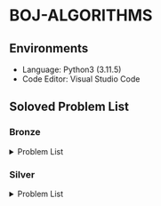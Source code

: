 # BOJ-ALGORITHMS

## Environments

- Language: Python3 (3.11.5)
- Code Editor: Visual Studio Code

## Soloved Problem List

### Bronze

<details>
<summary>Problem List</summary>

| **No**                                                                               | **Problem**                    | **Solved Date** | **Difficulty level** |
| :----------------------------------------------------------------------------------- | :----------------------------- | :-------------- | :------------------- |
| [1000](https://github.com/esaitchkim/boj-algorithms/blob/main/python3/0/1/1000.py)   | A+B                            | 2024-08-10      | Bronze 5             |
| [1001](https://github.com/esaitchkim/boj-algorithms/blob/main/python3/0/1/1001.py)   | A-B                            | 2024-08-10      | Bronze 5             |
| [1008](https://github.com/esaitchkim/boj-algorithms/blob/main/python3/0/1/1008.py)   | A/B                            | 2024-08-10      | Bronze 5             |
| [1152](https://github.com/esaitchkim/boj-algorithms/blob/main/python3/0/1/1152.py)   | 단어의 개수                    | 2024-08-10      | Bronze 2             |
| [1259](https://github.com/esaitchkim/boj-algorithms/blob/main/python3/0/1/1259.py)   | 팰린드롬수                     | 2024-08-11      | Bronze 1             |
| [1330](https://github.com/esaitchkim/boj-algorithms/blob/main/python3/0/1/1330.py)   | 두 수 비교하기                 | 2024-08-10      | Bronze 5             |
| [1371](https://github.com/esaitchkim/boj-algorithms/blob/main/python3/0/1/1371.py)   | 가장 많은 글자                 | 2024-08-21      | Bronze 2             |
| [1546](https://github.com/esaitchkim/boj-algorithms/blob/main/python3/0/1/1546.py)   | 평균                           | 2024-08-13      | Bronze 1             |
| [1978](https://github.com/esaitchkim/boj-algorithms/blob/main/python3/0/1/1978.py)   | 소수 찾기                      | 2024-08-11      | Bronze 2             |
| [2231](https://github.com/esaitchkim/boj-algorithms/blob/main/python3/0/2/2231.py)   | 분해합                         | 2024-08-11      | Bronze 2             |
| [2292](https://github.com/esaitchkim/boj-algorithms/blob/main/python3/0/2/2231.py)   | 분해합                         | 2024-08-11      | Bronze 2             |
| [2338](https://github.com/esaitchkim/boj-algorithms/blob/main/python3/0/2/2292.py)   | 벌집                           | 2024-08-11      | Bronze 2             |
| [2420](https://github.com/esaitchkim/boj-algorithms/blob/main/python3/0/2/2420.py)   | 사파리월드                     | 2024-08-12      | Bronze 5             |
| [2438](https://github.com/esaitchkim/boj-algorithms/blob/main/python3/0/2/2438.py)   | 별 찍기 - 1                    | 2024-08-10      | Bronze 3             |
| [2439](https://github.com/esaitchkim/boj-algorithms/blob/main/python3/0/2/2439.py)   | 별 찍기 - 2                    | 2024-08-10      | Bronze 4             |
| [2475](https://github.com/esaitchkim/boj-algorithms/blob/main/python3/0/2/2475.py)   | 검증수                         | 2024-08-10      | Bronze 5             |
| [2557](https://github.com/esaitchkim/boj-algorithms/blob/main/python3/0/2/2557.py)   | Hello World                    | 2024-08-10      | Bronze 5             |
| [2562](https://github.com/esaitchkim/boj-algorithms/blob/main/python3/0/2/2562.py)   | 최댓값                         | 2024-08-10      | Bronze 3             |
| [2577](https://github.com/esaitchkim/boj-algorithms/blob/main/python3/0/2/2577.py)   | 숫자의 개수                    | 2024-08-10      | Bronze 2             |
| [2609](https://github.com/esaitchkim/boj-algorithms/blob/main/python3/0/2/2609.py)   | 최대공약수와 최소공배수        | 2024-08-13      | Bronze 1             |
| [2675](https://github.com/esaitchkim/boj-algorithms/blob/main/python3/0/2/2675.py)   | 문자열 반복                    | 2024-08-10      | Bronze 2             |
| [2738](https://github.com/esaitchkim/boj-algorithms/blob/main/python3/0/2/2738.py)   | 행렬 덧셈                      | 2024-08-13      | Bronze 5             |
| [2739](https://github.com/esaitchkim/boj-algorithms/blob/main/python3/0/2/2739.py)   | 구구단                         | 2024-08-10      | Bronze 5             |
| [2741](https://github.com/esaitchkim/boj-algorithms/blob/main/python3/0/2/2741.py)   | N 찍기                         | 2024-08-10      | Bronze 5             |
| [2743](https://github.com/esaitchkim/boj-algorithms/blob/main/python3/0/2/2743.py)   | 단어 길이 재기                 | 2024-08-13      | Bronze 5             |
| [2744](https://github.com/esaitchkim/boj-algorithms/blob/main/python3/0/2/2744.py)   | 대소문자 바꾸기                | 2024-08-13      | Bronze 5             |
| [2753](https://github.com/esaitchkim/boj-algorithms/blob/main/python3/0/2/2753.py)   | 윤년                           | 2024-08-10      | Bronze 5             |
| [2754](https://github.com/esaitchkim/boj-algorithms/blob/main/python3/0/2/2754.py)   | 학점계산                       | 2024-08-13      | Bronze 3             |
| [2775](https://github.com/esaitchkim/boj-algorithms/blob/main/python3/0/2/2775.py)   | 부녀회장이 될테야              | 2024-08-13      | Bronze 1             |
| [2798](https://github.com/esaitchkim/boj-algorithms/blob/main/python3/0/2/2798.py)   | 블랙잭                         | 2024-08-11      | Bronze 2             |
| [2869](https://github.com/esaitchkim/boj-algorithms/blob/main/python3/0/2/2869.py)   | 달팽이는 올라가고 싶다         | 2024-08-13      | Bronze 1             |
| [2884](https://github.com/esaitchkim/boj-algorithms/blob/main/python3/0/2/2884.py)   | 알람 시계                      | 2024-08-10      | Bronze 3             |
| [2920](https://github.com/esaitchkim/boj-algorithms/blob/main/python3/0/2/2920.py)   | 음계                           | 2024-08-10      | Bronze 2             |
| [3052](https://github.com/esaitchkim/boj-algorithms/blob/main/python3/0/3/3052.py)   | 나머지                         | 2024-08-10      | Bronze 2             |
| [4153](https://github.com/esaitchkim/boj-algorithms/blob/main/python3/0/4/4153.py)   | 직각삼각형                     | 2024-08-11      | Bronze 3             |
| [4470](https://github.com/esaitchkim/boj-algorithms/blob/main/python3/0/4/4470.py)   | Number the lines               | 2024-08-21      | Bronze 4             |
| [4766](https://github.com/esaitchkim/boj-algorithms/blob/main/python3/0/4/4766.py)   | A Simple Question of Chemistry | 2024-08-15      | Bronze 3             |
| [5358](https://github.com/esaitchkim/boj-algorithms/blob/main/python3/0/5/5358.py)   | Football Team                  | 2024-08-21      | Bronze 4             |
| [5597](https://github.com/esaitchkim/boj-algorithms/blob/main/python3/0/5/5597.py)   | 과제 안 내신 분..?             | 2024-08-12      | Bronze 3             |
| [7287](https://github.com/esaitchkim/boj-algorithms/blob/main/python3/0/7/7287.py)   | 등록                           | 2024-08-12      | Bronze 5             |
| [8958](https://github.com/esaitchkim/boj-algorithms/blob/main/python3/0/8/8958.py)   | OX퀴즈                         | 2024-08-10      | Bronze 2             |
| [9086](https://github.com/esaitchkim/boj-algorithms/blob/main/python3/0/9/9086.py)   | 문자열                         | 2024-08-13      | Bronze 5             |
| [9498](https://github.com/esaitchkim/boj-algorithms/blob/main/python3/0/9/9498.py)   | 시험 성적                      | 2024-08-11      | Bronze 5             |
| [9653](https://github.com/esaitchkim/boj-algorithms/blob/main/python3/0/9/9653.py)   | Star Wars Logo                 | 2024-08-15      | Bronze 5             |
| [10171](https://github.com/esaitchkim/boj-algorithms/blob/main/python3/1/0/10171.py) | 고양이                         | 2024-08-11      | Bronze 5             |
| [10172](https://github.com/esaitchkim/boj-algorithms/blob/main/python3/1/0/10172.py) | 개                             | 2024-08-11      | Bronze 5             |
| [10250](https://github.com/esaitchkim/boj-algorithms/blob/main/python3/1/0/10250.py) | ACM 호텔                       | 2024-08-11      | Bronze 3             |
| [10409](https://github.com/esaitchkim/boj-algorithms/blob/main/python3/1/0/10409.py) | 서버                           | 2024-08-11      | Bronze 3             |
| [10699](https://github.com/esaitchkim/boj-algorithms/blob/main/python3/1/0/10699.py) | 오늘 날짜                      | 2024-08-12      | Bronze 5             |
| [10807](https://github.com/esaitchkim/boj-algorithms/blob/main/python3/1/0/10807.py) | 개수 세기                      | 2024-08-12      | Bronze 5             |
| [10809](https://github.com/esaitchkim/boj-algorithms/blob/main/python3/1/0/10809.py) | 알파벳 찾기                    | 2024-08-11      | Bronze 2             |
| [10818](https://github.com/esaitchkim/boj-algorithms/blob/main/python3/1/0/10818.py) | 최소, 최대                     | 2024-08-11      | Bronze 3             |
| [10823](https://github.com/esaitchkim/boj-algorithms/blob/main/python3/1/0/10823.py) | 네 수                          | 2024-08-15      | Bronze 3             |
| [10869](https://github.com/esaitchkim/boj-algorithms/blob/main/python3/1/0/10869.py) | 사칙연산                       | 2024-08-11      | Bronze 5             |
| [10871](https://github.com/esaitchkim/boj-algorithms/blob/main/python3/1/0/10871.py) | X보다 작은 수                  | 2024-08-11      | Bronze 5             |
| [10872](https://github.com/esaitchkim/boj-algorithms/blob/main/python3/1/0/10872.py) | 팩토리얼                       | 2024-08-12      | Bronze 3             |
| [10926](https://github.com/esaitchkim/boj-algorithms/blob/main/python3/1/0/10926.py) | 10926                          | 2024-08-21      | Bronze 5             |
| [10950](https://github.com/esaitchkim/boj-algorithms/blob/main/python3/1/0/10950.py) | A+B - 3                        | 2024-08-11      | Bronze 5             |
| [10951](https://github.com/esaitchkim/boj-algorithms/blob/main/python3/1/0/10951.py) | A+B - 4                        | 2024-08-11      | Bronze 5             |
| [10952](https://github.com/esaitchkim/boj-algorithms/blob/main/python3/1/0/10952.py) | A+B - 5                        | 2024-08-11      | Bronze 5             |
| [10989](https://github.com/esaitchkim/boj-algorithms/blob/main/python3/1/0/10989.py) | 수 정렬하기 3                  | 2024-08-13      | Bronze 1             |
| [10998](https://github.com/esaitchkim/boj-algorithms/blob/main/python3/1/0/10998.py) | A×B                            | 2024-08-11      | Bronze 5             |
| [11050](https://github.com/esaitchkim/boj-algorithms/blob/main/python3/1/1/11050.py) | 이항 계수 1                    | 2024-08-14      | Bronze 1             |
| [11382](https://github.com/esaitchkim/boj-algorithms/blob/main/python3/1/1/11382.py) | 꼬마 정민                      | 2024-08-12      | Bronze 5             |
| [11654](https://github.com/esaitchkim/boj-algorithms/blob/main/python3/1/1/11654.py) | 아스키 코드                    | 2024-08-11      | Bronze 5             |
| [11718](https://github.com/esaitchkim/boj-algorithms/blob/main/python3/1/1/11718.py) | 그대로 출력하기                | 2024-08-13      | Bronze 3             |
| [11720](https://github.com/esaitchkim/boj-algorithms/blob/main/python3/1/1/11720.py) | 숫자의 합                      | 2024-08-11      | Bronze 4             |
| [11942](https://github.com/esaitchkim/boj-algorithms/blob/main/python3/1/1/11942.py) | 고려대는 사랑입니다            | 2024-08-11      | Bronze 5             |
| [13227](https://github.com/esaitchkim/boj-algorithms/blob/main/python3/1/3/13227.py) | 큰 수 곱셈                     | 2024-08-21      | Bronze 5             |
| [14038](https://github.com/esaitchkim/boj-algorithms/blob/main/python3/1/4/14038.py) | Tournament Selection           | 2024-08-15      | Bronze 4             |
| [14681](https://github.com/esaitchkim/boj-algorithms/blob/main/python3/1/4/14681.py) | 사분면 고르기                  | 2024-08-12      | Bronze 5             |
| [15232](https://github.com/esaitchkim/boj-algorithms/blob/main/python3/1/5/15232.py) | Rectangles                     | 2024-08-15      | Bronze 5             |
| [15552](https://github.com/esaitchkim/boj-algorithms/blob/main/python3/1/5/15552.py) | 빠른 A+B                       | 2024-08-12      | Bronze 4             |
| [15740](https://github.com/esaitchkim/boj-algorithms/blob/main/python3/1/5/15740.py) | A+B - 9                        | 2024-08-15      | Bronze 5             |
| [15829](https://github.com/esaitchkim/boj-algorithms/blob/main/python3/1/5/15829.py) | Hashing                        | 2024-08-11      | Bronze 2             |
| [15964](https://github.com/esaitchkim/boj-algorithms/blob/main/python3/1/5/15964.py) | 이상한 기호                    | 2024-08-13      | Bronze 5             |
| [17010](https://github.com/esaitchkim/boj-algorithms/blob/main/python3/1/7/17010.py) | Time to Decompress             | 2024-08-11      | Bronze 4             |
| [17094](https://github.com/esaitchkim/boj-algorithms/blob/main/python3/1/7/17094.py) | Serious Problem                | 2024-08-21      | Bronze 3             |
| [20492](https://github.com/esaitchkim/boj-algorithms/blob/main/python3/2/0/20492.py) | 세금                           | 2024-08-15      | Bronze 5             |
| [25083](https://github.com/esaitchkim/boj-algorithms/blob/main/python3/2/5/25083.py) | 새싹                           | 2024-08-11      | Bronze 5             |
| [26082](https://github.com/esaitchkim/boj-algorithms/blob/main/python3/2/6/26082.py) | WARBOY                         | 2024-08-11      | Bronze 5             |
| [27866](https://github.com/esaitchkim/boj-algorithms/blob/main/python3/2/7/27866.py) | 문자와 문자열                  | 2024-08-11      | Bronze 5             |
| [28097](https://github.com/esaitchkim/boj-algorithms/blob/main/python3/2/8/28097.py) | 모범생 포닉스                  | 2024-08-21      | Bronze 4             |
| [28113](https://github.com/esaitchkim/boj-algorithms/blob/main/python3/2/8/28113.py) | 정보섬의 대중교통              | 2024-08-15      | Bronze 5             |
| [28702](https://github.com/esaitchkim/boj-algorithms/blob/main/python3/2/8/28702.py) | FizzBuzz                       | 2024-08-14      | Bronze 1             |
| [29863](https://github.com/esaitchkim/boj-algorithms/blob/main/python3/2/9/29863.py) | Arno's Sleep Schedule          | 2024-08-21      | Bronze 5             |
| [30030](https://github.com/esaitchkim/boj-algorithms/blob/main/python3/3/0/30030.py) | 스위트콘 가격 구하기           | 2024-08-11      | Bronze 5             |
| [30802](https://github.com/esaitchkim/boj-algorithms/blob/main/python3/3/0/30802.py) | 웰컴 키트                      | 2024-08-11      | Bronze 3             |
| [31403](https://github.com/esaitchkim/boj-algorithms/blob/main/python3/3/1/31403.py) | A + B - C                      | 2024-08-11      | Bronze 4             |

</details>

### Silver

<details>
<summary>Problem List</summary>

| **No**                                                                               | **Problem**                 | **Solved Date** | **Difficulty level** |
| :----------------------------------------------------------------------------------- | :-------------------------- | :-------------- | :------------------- |
| [1003](https://github.com/esaitchkim/boj-algorithms/blob/main/python3/0/1/1003.py)   | 피보나치 함수               | 2024-08-19      | Silver 3             |
| [1012](https://github.com/esaitchkim/boj-algorithms/blob/main/python3/0/1/1012.py)   | 유기농 배추                 | 2024-08-20      | Silver 2             |
| [1018](https://github.com/esaitchkim/boj-algorithms/blob/main/python3/0/1/1018.py)   | 체스판 다시 칠하기          | 2024-08-14      | Silver 4             |
| [1181](https://github.com/esaitchkim/boj-algorithms/blob/main/python3/0/1/1181.py)   | 단어 정렬                   | 2024-08-14      | Silver 5             |
| [1260](https://github.com/esaitchkim/boj-algorithms/blob/main/python3/0/1/1260.py)   | DFS와 BFS                   | 2024-08-20      | Silver 2             |
| [1436](https://github.com/esaitchkim/boj-algorithms/blob/main/python3/0/1/1436.py)   | 영화감독 숌                 | 2024-08-14      | Silver 5             |
| [1463](https://github.com/esaitchkim/boj-algorithms/blob/main/python3/0/1/1463.py)   | 1로 만들기                  | 2024-08-14      | Silver 3             |
| [1541](https://github.com/esaitchkim/boj-algorithms/blob/main/python3/0/1/1541.py)   | 잃어버린 괄호               | 2024-08-20      | Silver 2             |
| [1620](https://github.com/esaitchkim/boj-algorithms/blob/main/python3/0/1/1620.py)   | 나는야 포켓몬 마스터 이다솜 | 2024-08-18      | Silver 4             |
| [1654](https://github.com/esaitchkim/boj-algorithms/blob/main/python3/0/1/1654.py)   | 랜선 자르기                 | 2024-08-17      | Silver 2             |
| [1676](https://github.com/esaitchkim/boj-algorithms/blob/main/python3/0/1/1676.py)   | 팩토리얼 0의 개수           | 2024-08-14      | Silver 5             |
| [1764](https://github.com/esaitchkim/boj-algorithms/blob/main/python3/0/1/1764.py)   | 듣보잡                      | 2024-08-18      | Silver 4             |
| [1874](https://github.com/esaitchkim/boj-algorithms/blob/main/python3/0/1/1874.py)   | 스택 수열                   | 2024-08-17      | Silver 2             |
| [1920](https://github.com/esaitchkim/boj-algorithms/blob/main/python3/0/1/1920.py)   | 수 찾기                     | 2024-08-14      | Silver 4             |
| [1929](https://github.com/esaitchkim/boj-algorithms/blob/main/python3/0/1/1929.py)   | 소수 구하기                 | 2024-08-17      | Silver 3             |
| [1966](https://github.com/esaitchkim/boj-algorithms/blob/main/python3/0/1/1966.py)   | Printer Queue               | 2024-08-17      | Silver 3             |
| [2108](https://github.com/esaitchkim/boj-algorithms/blob/main/python3/0/2/2108.py)   | 통계학                      | 2024-08-17      | Silver 3             |
| [2164](https://github.com/esaitchkim/boj-algorithms/blob/main/python3/0/2/2164.py)   | 카드2                       | 2024-08-14      | Silver 4             |
| [2389](https://github.com/esaitchkim/boj-algorithms/blob/main/python3/0/2/2389.py)   | ŠEĆER                       | 2024-08-15      | Silver 4             |
| [2579](https://github.com/esaitchkim/boj-algorithms/blob/main/python3/0/2/2579.py)   | 계단 오르기                 | 2024-08-19      | Silver 3             |
| [2606](https://github.com/esaitchkim/boj-algorithms/blob/main/python3/0/2/2606.py)   | 바이러스                    | 2024-08-19      | Silver 3             |
| [2751](https://github.com/esaitchkim/boj-algorithms/blob/main/python3/0/2/2751.py)   | 수 정렬하기 2               | 2024-08-14      | Silver 5             |
| [4949](https://github.com/esaitchkim/boj-algorithms/blob/main/python3/0/4/4949.py)   | The Balance of the World    | 2024-08-15      | Silver 4             |
| [7568](https://github.com/esaitchkim/boj-algorithms/blob/main/python3/0/7/7568.py)   | 덩치                        | 2024-08-14      | Silver 5             |
| [9012](https://github.com/esaitchkim/boj-algorithms/blob/main/python3/0/9/9012.py)   | Parenthesis                 | 2024-08-16      | Silver 4             |
| [9095](https://github.com/esaitchkim/boj-algorithms/blob/main/python3/0/9/9095.py)   | Adding 1s, 2s, and 3s       | 2024-08-19      | Silver 3             |
| [9375](https://github.com/esaitchkim/boj-algorithms/blob/main/python3/0/9/9375.py)   | Incognito                   | 2024-08-19      | Silver 3             |
| [9461](https://github.com/esaitchkim/boj-algorithms/blob/main/python3/0/9/9461.py)   | Padovan Sequence            | 2024-08-19      | Silver 3             |
| [10773](https://github.com/esaitchkim/boj-algorithms/blob/main/python3/1/0/10773.py) | Zero That Out               | 2024-08-16      | Silver 4             |
| [10814](https://github.com/esaitchkim/boj-algorithms/blob/main/python3/1/0/10814.py) | 나이순 정렬                 | 2024-08-14      | Silver 5             |
| [10816](https://github.com/esaitchkim/boj-algorithms/blob/main/python3/1/0/10816.py) | 숫자 카드 2                 | 2024-08-16      | Silver 4             |
| [10828](https://github.com/esaitchkim/boj-algorithms/blob/main/python3/1/0/10828.py) | 스택                        | 2024-08-16      | Silver 4             |
| [10845](https://github.com/esaitchkim/boj-algorithms/blob/main/python3/1/0/10845.py) | 큐                          | 2024-08-16      | Silver 4             |
| [11047](https://github.com/esaitchkim/boj-algorithms/blob/main/python3/1/1/11047.py) | 동전 0                      | 2024-08-18      | Silver 4             |
| [11053](https://github.com/esaitchkim/boj-algorithms/blob/main/python3/1/1/11053.py) | 가장 긴 증가하는 부분 수열  | 2024-08-23      | Silver 2             |
| [11399](https://github.com/esaitchkim/boj-algorithms/blob/main/python3/1/1/11399.py) | ATM                         | 2024-08-18      | Silver 4             |
| [11650](https://github.com/esaitchkim/boj-algorithms/blob/main/python3/1/1/11650.py) | 좌표 정렬하기               | 2024-08-14      | Silver 5             |
| [11651](https://github.com/esaitchkim/boj-algorithms/blob/main/python3/1/1/11651.py) | 좌표 정렬하기 2             | 2024-08-14      | Silver 5             |
| [11659](https://github.com/esaitchkim/boj-algorithms/blob/main/python3/1/1/11659.py) | 구간 합 구하기 4            | 2024-08-20      | Silver 3             |
| [11723](https://github.com/esaitchkim/boj-algorithms/blob/main/python3/1/1/11723.py) | 집합                        | 2024-08-18      | Silver 5             |
| [11726](https://github.com/esaitchkim/boj-algorithms/blob/main/python3/1/1/11726.py) | 2×n 타일링                  | 2024-08-20      | Silver 3             |
| [11727](https://github.com/esaitchkim/boj-algorithms/blob/main/python3/1/1/11727.py) | 2×n 타일링 2                | 2024-08-20      | Silver 3             |
| [11866](https://github.com/esaitchkim/boj-algorithms/blob/main/python3/1/1/11866.py) | 요세푸스 문제 0             | 2024-08-16      | Silver 4             |
| [15650](https://github.com/esaitchkim/boj-algorithms/blob/main/python3/1/5/15650.py) | N과 M (2)                   | 2024-08-22      | Silver 3             |
| [15652](https://github.com/esaitchkim/boj-algorithms/blob/main/python3/1/5/15652.py) | N과 M (4)                   | 2024-08-22      | Silver 3             |
| [15654](https://github.com/esaitchkim/boj-algorithms/blob/main/python3/1/5/15652.py) | N과 M (5)                   | 2024-08-23      | Silver 3             |
| [17219](https://github.com/esaitchkim/boj-algorithms/blob/main/python3/1/7/17219.py) | 비밀번호 찾기               | 2024-08-19      | Silver 4             |
| [17626](https://github.com/esaitchkim/boj-algorithms/blob/main/python3/1/7/17626.py) | Four Squares                | 2024-08-20      | Silver 3             |
| [18110](https://github.com/esaitchkim/boj-algorithms/blob/main/python3/1/8/18110.py) | solved.ac                   | 2024-08-17      | Silver 4             |

</details>

